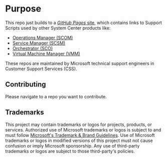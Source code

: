 # Purpose
This repo just builds to a [*GitHub Pages* site](https://microsoft.github.io/CSS-SystemCenter), which contains links to Support Scripts used by other System Center products like:

- [Operations Manager (SCOM)](https://github.com/microsoft/CSS-SystemCenter-OperationsManager)
- [Service Manager (SCSM)](https://microsoft.github.io/CSS-SystemCenter-ServiceManager)
- [Orchestrator (SCO)](https://microsoft.github.io/CSS-SystemCenter-Orchestrator)
- [Virtual Machine Manager (VMM)](https://github.com/blakedrumm/SCVMM-Scripts-and-SQL)

These repos are maintained by Microsoft technical support engineers in Customer Support Services (CSS).

## Contributing

Please navigate to a repo you want to contribute.

## Trademarks

This project may contain trademarks or logos for projects, products, or services. Authorized use of Microsoft 
trademarks or logos is subject to and must follow 
[Microsoft's Trademark & Brand Guidelines](https://www.microsoft.com/en-us/legal/intellectualproperty/trademarks/usage/general).
Use of Microsoft trademarks or logos in modified versions of this project must not cause confusion or imply Microsoft sponsorship.
Any use of third-party trademarks or logos are subject to those third-party's policies.
